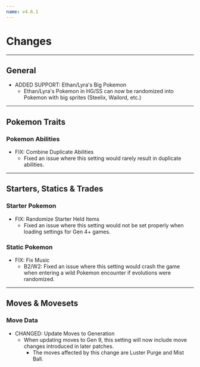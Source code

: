 ```yaml
---
name: v4.6.1
---
```

# Changes

---
## General

- ADDED SUPPORT: Ethan/Lyra's Big Pokemon
    - Ethan/Lyra's Pokemon in HG/SS can now be randomized into Pokemon with big sprites (Steelix, Wailord, etc.)
---
## Pokemon Traits

### Pokemon Abilities

- FIX: Combine Duplicate Abilities
    - Fixed an issue where this setting would rarely result in duplicate abilities.

---
## Starters, Statics & Trades

### Starter Pokemon

- FIX: Randomize Starter Held Items
    - Fixed an issue where this setting would not be set properly when loading settings for Gen 4+ games.

### Static Pokemon

- FIX: Fix Music
    - B2/W2: Fixed an issue where this setting would crash the game when entering a wild Pokemon encounter if evolutions were randomized.

---
## Moves & Movesets

### Move Data

- CHANGED: Update Moves to Generation
    - When updating moves to Gen 9, this setting will now include move changes introduced in later patches.
        - The moves affected by this change are Luster Purge and Mist Ball.
